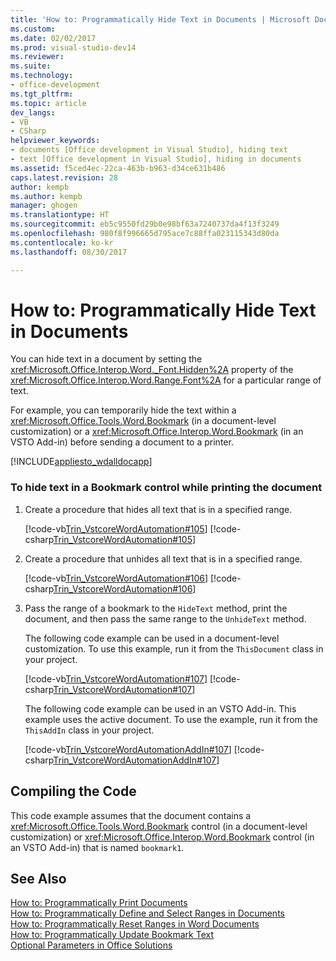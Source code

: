```yaml
---
title: 'How to: Programmatically Hide Text in Documents | Microsoft Docs'
ms.custom: 
ms.date: 02/02/2017
ms.prod: visual-studio-dev14
ms.reviewer: 
ms.suite: 
ms.technology:
- office-development
ms.tgt_pltfrm: 
ms.topic: article
dev_langs:
- VB
- CSharp
helpviewer_keywords:
- documents [Office development in Visual Studio], hiding text
- text [Office development in Visual Studio], hiding in documents
ms.assetid: f5ced4ec-22ca-463b-b963-d34ce631b486
caps.latest.revision: 28
author: kempb
ms.author: kempb
manager: ghogen
ms.translationtype: HT
ms.sourcegitcommit: eb5c9550fd29b0e98bf63a7240737da4f13f3249
ms.openlocfilehash: 980f8f996665d795ace7c88ffa023115343d80da
ms.contentlocale: ko-kr
ms.lasthandoff: 08/30/2017

---
```

# <a name="how-to-programmatically-hide-text-in-documents"></a>How to: Programmatically Hide Text in Documents
  You can hide text in a document by setting the <xref:Microsoft.Office.Interop.Word._Font.Hidden%2A> property of the <xref:Microsoft.Office.Interop.Word.Range.Font%2A> for a particular range of text.  
  
 For example, you can temporarily hide the text within a <xref:Microsoft.Office.Tools.Word.Bookmark> (in a document-level customization) or a <xref:Microsoft.Office.Interop.Word.Bookmark> (in an VSTO Add-in) before sending a document to a printer.  
  
 [!INCLUDE[appliesto_wdalldocapp](../vsto/includes/appliesto-wdalldocapp-md.md)]  
  
### <a name="to-hide-text-in-a-bookmark-control-while-printing-the-document"></a>To hide text in a Bookmark control while printing the document  
  
1.  Create a procedure that hides all text that is in a specified range.  
  
     [!code-vb[Trin_VstcoreWordAutomation#105](../vsto/codesnippet/VisualBasic/Trin_VstcoreWordAutomationVB/ThisDocument.vb#105)]  [!code-csharp[Trin_VstcoreWordAutomation#105](../vsto/codesnippet/CSharp/Trin_VstcoreWordAutomationCS/ThisDocument.cs#105)]  
  
2.  Create a procedure that unhides all text that is in a specified range.  
  
     [!code-vb[Trin_VstcoreWordAutomation#106](../vsto/codesnippet/VisualBasic/Trin_VstcoreWordAutomationVB/ThisDocument.vb#106)]  [!code-csharp[Trin_VstcoreWordAutomation#106](../vsto/codesnippet/CSharp/Trin_VstcoreWordAutomationCS/ThisDocument.cs#106)]  
  
3.  Pass the range of a bookmark to the `HideText` method, print the document, and then pass the same range to the `UnhideText` method.  
  
     The following code example can be used in a document-level customization. To use this example, run it from the `ThisDocument` class in your project.  
  
     [!code-vb[Trin_VstcoreWordAutomation#107](../vsto/codesnippet/VisualBasic/Trin_VstcoreWordAutomationVB/ThisDocument.vb#107)]  [!code-csharp[Trin_VstcoreWordAutomation#107](../vsto/codesnippet/CSharp/Trin_VstcoreWordAutomationCS/ThisDocument.cs#107)]  
  
     The following code example can be used in an VSTO Add-in. This example uses the active document. To use the example, run it from the `ThisAddIn` class in your project.  
  
     [!code-vb[Trin_VstcoreWordAutomationAddIn#107](../vsto/codesnippet/VisualBasic/Trin_VstcoreWordAutomationAddIn/ThisAddIn.vb#107)]  [!code-csharp[Trin_VstcoreWordAutomationAddIn#107](../vsto/codesnippet/CSharp/Trin_VstcoreWordAutomationAddIn/ThisAddIn.cs#107)]  
  
## <a name="compiling-the-code"></a>Compiling the Code  
 This code example assumes that the document contains a <xref:Microsoft.Office.Tools.Word.Bookmark> control (in a document-level customization) or <xref:Microsoft.Office.Interop.Word.Bookmark> control (in an VSTO Add-in) that is named `bookmark1`.  
  
## <a name="see-also"></a>See Also  
 [How to: Programmatically Print Documents](../vsto/how-to-programmatically-print-documents.md)   
 [How to: Programmatically Define and Select Ranges in Documents](../vsto/how-to-programmatically-define-and-select-ranges-in-documents.md)   
 [How to: Programmatically Reset Ranges in Word Documents](../vsto/how-to-programmatically-reset-ranges-in-word-documents.md)   
 [How to: Programmatically Update Bookmark Text](../vsto/how-to-programmatically-update-bookmark-text.md)   
 [Optional Parameters in Office Solutions](../vsto/optional-parameters-in-office-solutions.md)  
  
  
